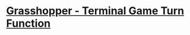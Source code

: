 # [Grasshopper - Terminal Game Turn Function](https://www.codewars.com/kata/grasshopper-terminal-game-turn-function/)
